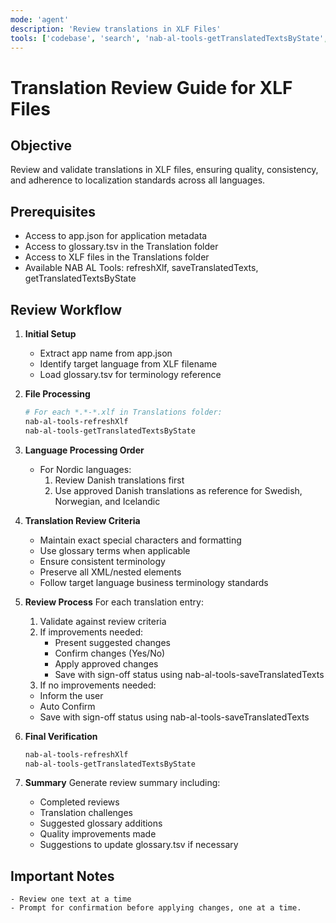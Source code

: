 ```yaml
---
mode: 'agent'
description: 'Review translations in XLF Files'
tools: ['codebase', 'search', 'nab-al-tools-getTranslatedTextsByState', 'nab-al-tools-refreshXlf', 'nab-al-tools-saveTranslatedTexts']
---
```


# Translation Review Guide for XLF Files

## Objective
Review and validate translations in XLF files, ensuring quality, consistency, and adherence to localization standards across all languages.

## Prerequisites
- Access to app.json for application metadata
- Access to glossary.tsv in the Translation folder
- Access to XLF files in the Translations folder
- Available NAB AL Tools: refreshXlf, saveTranslatedTexts, getTranslatedTextsByState

## Review Workflow

1. **Initial Setup**
   - Extract app name from app.json
   - Identify target language from XLF filename
   - Load glossary.tsv for terminology reference

2. **File Processing**
   ```powershell
   # For each *.*-*.xlf in Translations folder:
   nab-al-tools-refreshXlf
   nab-al-tools-getTranslatedTextsByState
   ```

3. **Language Processing Order**
   - For Nordic languages:
      1. Review Danish translations first
      2. Use approved Danish translations as reference for Swedish, Norwegian, and Icelandic

4. **Translation Review Criteria**
   - Maintain exact special characters and formatting
   - Use glossary terms when applicable
   - Ensure consistent terminology
   - Preserve all XML/nested elements
   - Follow target language business terminology standards

5. **Review Process**
   For each translation entry:
   1. Validate against review criteria
   2. If improvements needed:
      - Present suggested changes
      - Confirm changes (Yes/No)
      - Apply approved changes
      - Save with sign-off status using nab-al-tools-saveTranslatedTexts
   3.  If no improvements needed:
      - Inform the user
      - Auto Confirm
      - Save with sign-off status using nab-al-tools-saveTranslatedTexts

6. **Final Verification**
   ```powershell
   nab-al-tools-refreshXlf
   nab-al-tools-getTranslatedTextsByState
   ```

7. **Summary**
   Generate review summary including:
   - Completed reviews
   - Translation challenges
   - Suggested glossary additions
   - Quality improvements made
   - Suggestions to update glossary.tsv if necessary

## Important Notes
    - Review one text at a time
    - Prompt for confirmation before applying changes, one at a time.